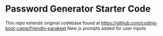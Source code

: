 # Password Generator Starter Code
This repo extends original codebase found at https://github.com/coding-boot-camp/friendly-parakeet 
New js prompts added for user inputs 
